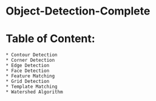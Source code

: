 # Object-Detection-Complete

# Table of Content:
    * Contour Detection
    * Corner Detection
    * Edge Detection
    * Face Detection
    * Feature Matching
    * Grid Detection
    * Template Matching
    * Watershed Algorithm
